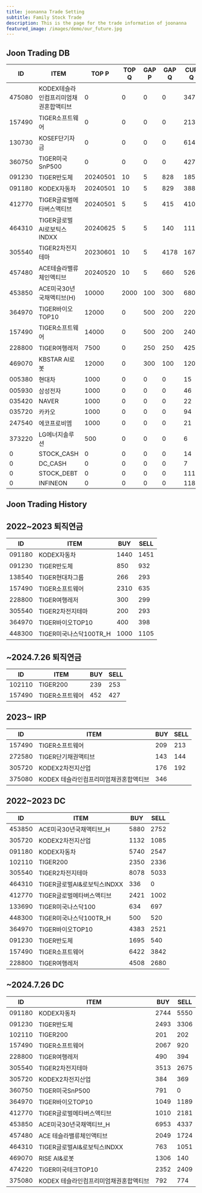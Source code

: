 ```yaml
---
title: joonanna Trade Setting
subtitle: Family Stock Trade
description: This is the page for the trade information of joonanna
featured_image: /images/demo/our_future.jpg
---
```


## Joon Trading DB

|ID|ITEM |TOP P|TOP Q|GAP P|GAP Q|CUR Q|SELLQ|SELL|BUY|
|--|-----|--|--|--|--|--|--|--|--|
|475080|KODEX테슬라인컴프리미엄채권혼합액티브|0|0|0|0|347|0|0|0|
|157490|TIGER소프트웨어|0|0|0|0|2132|700|2063|1983|
|130730|KOSEF단기자금|0|0|0|0|614|0|0|0|
|360750|TIGER미국SnP500|0|0|0|0|427|0|0|0|
|091230|TIGER반도체|20240501|10|5|828|185|1285|4780|4211|
|091180|KODEX자동차|20240501|10|5|829|388|4610|9550|9096|
|412770|TIGER글로벌메타버스액티브|20240501|5|5|415|410|3661|3184|3017|
|464310|TIGER글로벌AI로보틱스INDXX|20240625|5|5|140|111|0|1051|961|
|305540|TIGER2차전지테마|20230601|10|5|4178|1677|3160|8002|7615|
|457480|ACE테슬라밸류체인액티브|20240520|10|5|660|526|0|1724|1389|
|453850|ACE미국30년국채액티브(H)|10000|2000|100|300|6800|0|0|0|
|364970|TIGER바이오TOP10|12000|0|500|200|2200|5213|3580|3873|
|157490|TIGER소프트웨어|14000|0|500|200|2400|6434|5882|7221|
|228800|TIGER여행레저|7500|0|250|250|4250|7927|3374|3631|
|469070|KBSTAR AI로봇|12000|0|300|100|1200|50|50|52|
|005380|현대차|1000|0|0|0|15|0|0|0|
|005930|삼성전자|1000|0|0|0|46|0|0|0|
|035420|NAVER|1000|0|0|0|22|0|0|0|
|035720|카카오|1000|0|0|0|94|0|0|0|
|247540|에코프로비엠|1000|0|0|0|21|0|0|0|
|373220|LG에너지솔루션|500|0|0|0|6|0|0|0|
|0|STOCK_CASH|0|0|0|0|14|0|0|0|
|0|DC_CASH|0|0|0|0|7|0|0|0|
|0|STOCK_DEBT|0|0|0|0|1119|0|0|0|
|0|INFINEON|0|0|0|0|1184|0|0|0|


## Joon Trading History

## 2022~2023 퇴직연금

|ID|ITEM |BUY|SELL|
|--|-----|---|----|
|091180|KODEX자동차|1440|1451|
|091230|TIGER반도체|850|932|
|138540|TIGER현대차그룹|266|293|
|157490|TIGER소프트웨어|2310|635|
|228800|TIGER여행레저|300|299|
|305540|TIGER2차전지테마|200|293|
|364970|TIGER바이오TOP10|400|398|
|448300|TIGER미국나스닥100TR_H|1000|1105|

## ~2024.7.26 퇴직연금

|ID|ITEM |BUY|SELL|
|--|-----|---|----|
|102110|TIGER200|239|253| 
|157490|TIGER소프트웨어|452|427|

## 2023~ IRP

|ID|ITEM |BUY|SELL|
|--|-----|---|----|
|157490|TIGER소프트웨어|209|213|
|272580|TIGER단기채권액티브|143|144| 
|305720|KODEX2차전지산업|176|192|
|375080|KODEX 테슬라인컴프리미엄채권혼합액티브|346||

## 2022~2023 DC

|ID|ITEM |BUY|SELL|
|--|-----|---|----|
|453850|ACE미국30년국채액티브_H|5880|2752|
|305720|KODEX2차전지산업|1132|1085|
|091180|KODEX자동차|5740|2547|
|102110|TIGER200|2350|2336| 
|305540|TIGER2차전지테마|8078|5033|
|464310|TIGER글로벌AI&로보틱스INDXX|336| 0|
|412770|TIGER글로벌메타버스액티브|2421|1002| 
|133690|TIGER미국나스닥100|634|697| 
|448300|TIGER미국나스닥100TR_H|500|520|
|364970|TIGER바이오TOP10|	4383|2521|
|091230|TIGER반도체|1695|540|
|157490|TIGER소프트웨어|6422|3842|
|228800|TIGER여행레저|4508|2680|

## ~2024.7.26 DC

|ID|ITEM |BUY|SELL|
|--|-----|---|----|
|091180|KODEX자동차|2744|5550|
|091230|TIGER반도체|2493|3306|
|102110|TIGER200|201|202| 
|157490|TIGER소프트웨어|2067|920|
|228800|TIGER여행레저|490|394|
|305540|TIGER2차전지테마|3513|2675|
|305720|KODEX2차전지산업|384|369|
|360750|TIGER미국SnP500|791|0|
|364970|TIGER바이오TOP10|1049|1189|
|412770|TIGER글로벌메타버스액티브|1010|2181| 
|453850|ACE미국30년국채액티브_H|6953|4337|
|457480|ACE 테슬라밸류체인액티브|2049|1724|
|464310|TIGER글로벌AI&로보틱스INDXX|763|1051|
|469070|RISE AI&로봇|1306|140|
|474220|TiGER미국테크TOP10|2352|2409|
|375080|KODEX 테슬라인컴프리미엄채권혼합액티브|792|774|
